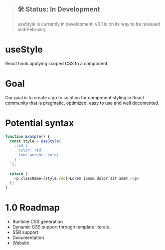 > ## 🛠 Status: In Development
> useStyle is currently in development. v0.1 is on its way to be released mid-February.

# useStyle
React hook applying scoped CSS to a component.

# Goal
Our goal is to create a go to solution for component styling in React community that is pragmatic, optimized, easy to use and well documented. 

# Potential syntax

```javascript
function Example() {
  const style = useStyle(`
    .red {
      color: red;
      font-weight: bold;
    }
  `);
  
  return (
    <p className={style.red}>Lorem ipsum dolor sit amet.</p>
  );
}
```

# 1.0 Roadmap
* Runtime CSS generation
* Dynamic CSS support through template literals.
* SSR support
* Documentation
* Website



